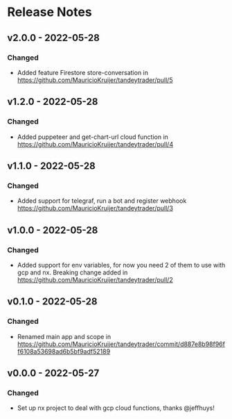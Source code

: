 # Release Notes

## v2.0.0 - 2022-05-28

### Changed

- Added feature Firestore store-conversation in https://github.com/MauricioKruijer/tandeytrader/pull/5

## v1.2.0 - 2022-05-28

### Changed

- Added puppeteer and get-chart-url cloud function in https://github.com/MauricioKruijer/tandeytrader/pull/4

## v1.1.0 - 2022-05-28

### Changed

- Added support for telegraf, run a bot and register webhook https://github.com/MauricioKruijer/tandeytrader/pull/3

## v1.0.0 - 2022-05-28

### Changed

- Added support for env variables, for now you need 2 of them to use with gcp and nx. Breaking change added in https://github.com/MauricioKruijer/tandeytrader/pull/2

## v0.1.0 - 2022-05-28

### Changed

- Renamed main app and scope in https://github.com/MauricioKruijer/tandeytrader/commit/d887e8b98f96ff6108a53698ad6b5bf9adf52189

## v0.0.0 - 2022-05-27

### Changed

- Set up nx project to deal with gcp cloud functions, thanks @jeffhuys!
